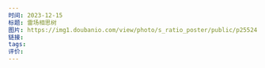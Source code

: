 ```yaml
---
时间: 2023-12-15
标题: 雷场相思树
图片: https://img1.doubanio.com/view/photo/s_ratio_poster/public/p2552489969.webp
链接: 
tags: 
评价:
---
```

